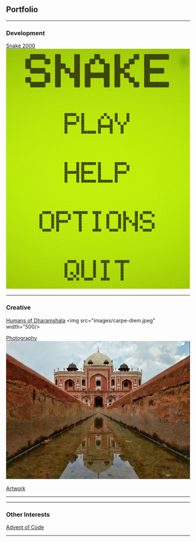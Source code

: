 ## Portfolio

---

### Development

[Snake 2000](/snake_2000)
<img src="images/snake_thumbnail.png?raw=true"/>

---

### Creative

[Humans of Dharamshala](/humans_of_dharamshala)
<img src="images/carpe-diem.jpeg" width="500/>

[Photography](https://www.eyeem.com/u/spiceofthelens)
<img src="images/humayun.png?raw=true"/>

[Artwork](https://www.instagram.com/rwebbart/)


---

---

### Other Interests

[Advent of Code](https://github.com/2nPlusOne/AoC-2021)

---
